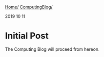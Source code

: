 [Home/](../index.html)
[ComputingBlog/](index.html)


2019 10 11

# Initial Post

The Computing Blog will proceed from hereon.
